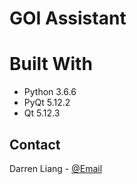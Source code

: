 # GOI Assistant

# Built With
* Python 3.6.6
* PyQt 5.12.2
* Qt 5.12.3

## Contact
Darren Liang - [@Email](darrrenliang@gmail.com)
